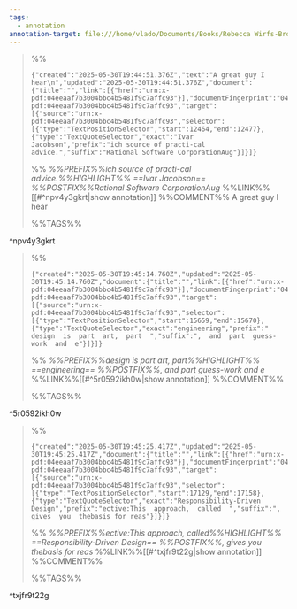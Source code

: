 ```yaml
---
tags:
  - annotation
annotation-target: file:///home/vlado/Documents/Books/Rebecca Wirfs-Brock/Object Design_ Roles, Responsibilities, and Collaborations (173)/Object Design_ Roles, Responsibilities, an - Rebecca Wirfs-Brock.pdf
---
```



>%%
>```annotation-json
>{"created":"2025-05-30T19:44:51.376Z","text":"A great guy I hear\n","updated":"2025-05-30T19:44:51.376Z","document":{"title":"","link":[{"href":"urn:x-pdf:04eeaaf7b3004bbc4b5481f9c7affc93"}],"documentFingerprint":"04eeaaf7b3004bbc4b5481f9c7affc93"},"uri":"urn:x-pdf:04eeaaf7b3004bbc4b5481f9c7affc93","target":[{"source":"urn:x-pdf:04eeaaf7b3004bbc4b5481f9c7affc93","selector":[{"type":"TextPositionSelector","start":12464,"end":12477},{"type":"TextQuoteSelector","exact":"Ivar Jacobson","prefix":"ich source of practi-cal advice.","suffix":"Rational Software CorporationAug"}]}]}
>```
>%%
>*%%PREFIX%%ich source of practi-cal advice.%%HIGHLIGHT%% ==Ivar Jacobson== %%POSTFIX%%Rational Software CorporationAug*
>%%LINK%%[[#^npv4y3gkrt|show annotation]]
>%%COMMENT%%
>A great guy I hear
>
>%%TAGS%%
>
^npv4y3gkrt


>%%
>```annotation-json
>{"created":"2025-05-30T19:45:14.760Z","updated":"2025-05-30T19:45:14.760Z","document":{"title":"","link":[{"href":"urn:x-pdf:04eeaaf7b3004bbc4b5481f9c7affc93"}],"documentFingerprint":"04eeaaf7b3004bbc4b5481f9c7affc93"},"uri":"urn:x-pdf:04eeaaf7b3004bbc4b5481f9c7affc93","target":[{"source":"urn:x-pdf:04eeaaf7b3004bbc4b5481f9c7affc93","selector":[{"type":"TextPositionSelector","start":15659,"end":15670},{"type":"TextQuoteSelector","exact":"engineering","prefix":"  design  is  part  art,  part  ","suffix":",  and  part  guess-work  and  e"}]}]}
>```
>%%
>*%%PREFIX%%design  is  part  art,  part%%HIGHLIGHT%% ==engineering== %%POSTFIX%%,  and  part  guess-work  and  e*
>%%LINK%%[[#^5r0592ikh0w|show annotation]]
>%%COMMENT%%
>
>%%TAGS%%
>
^5r0592ikh0w


>%%
>```annotation-json
>{"created":"2025-05-30T19:45:25.417Z","updated":"2025-05-30T19:45:25.417Z","document":{"title":"","link":[{"href":"urn:x-pdf:04eeaaf7b3004bbc4b5481f9c7affc93"}],"documentFingerprint":"04eeaaf7b3004bbc4b5481f9c7affc93"},"uri":"urn:x-pdf:04eeaaf7b3004bbc4b5481f9c7affc93","target":[{"source":"urn:x-pdf:04eeaaf7b3004bbc4b5481f9c7affc93","selector":[{"type":"TextPositionSelector","start":17129,"end":17158},{"type":"TextQuoteSelector","exact":"Responsibility-Driven  Design","prefix":"ective:This  approach,  called  ","suffix":",  gives  you  thebasis for reas"}]}]}
>```
>%%
>*%%PREFIX%%ective:This  approach,  called%%HIGHLIGHT%% ==Responsibility-Driven  Design== %%POSTFIX%%,  gives  you  thebasis for reas*
>%%LINK%%[[#^txjfr9t22g|show annotation]]
>%%COMMENT%%
>
>%%TAGS%%
>
^txjfr9t22g
